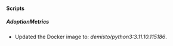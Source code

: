 
#### Scripts

##### AdoptionMetrics
- Updated the Docker image to: *demisto/python3:3.11.10.115186*.